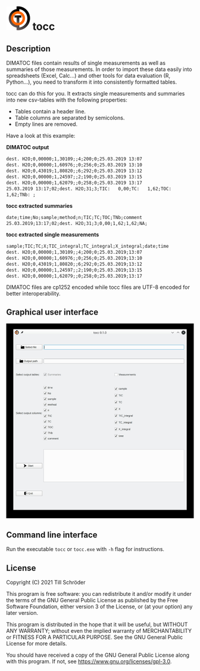 # ![icon](img/icon.png) tocc
## Description

DIMATOC files contain results of single measurements as well as summaries of those measurements. In order to import these data easily into spreadsheets (Excel, Calc...) and other tools for data evaluation (R, Python...), you need to transform it into consistently formatted tables.

tocc can do this for you. It extracts single measurements and summaries into new csv-tables with the following properties:

- Tables contain a header line.
- Table columns are separated by semicolons.
- Empty lines are removed.

Have a look at this example:

**DIMATOC output**
```
dest. H2O;0,00000;1,30109;;4;200;0;25.03.2019 13:07
dest. H2O;0,00000;1,60976;;0;256;0;25.03.2019 13:10
dest. H2O;0,43019;1,80820;;6;292;0;25.03.2019 13:12
dest. H2O;0,00000;1,24597;;2;190;0;25.03.2019 13:15
dest. H2O;0,00000;1,62079;;0;258;0;25.03.2019 13:17
25.03.2019 13:17;02;dest. H2O;31;3;TIC:   0,00;TC:   1,62;TOC:   1,62;TNb: ;
```

**tocc extracted summaries**
```
date;time;No;sample;method;n;TIC;TC;TOC;TNb;comment
25.03.2019;13:17;02;dest. H2O;31;3;0,00;1,62;1,62;NA;
```

**tocc extracted single measurements**
```
sample;TIC;TC;X;TIC_integral;TC_integral;X_integral;date;time
dest. H2O;0,00000;1,30109;;4;200;0;25.03.2019;13:07
dest. H2O;0,00000;1,60976;;0;256;0;25.03.2019;13:10
dest. H2O;0,43019;1,80820;;6;292;0;25.03.2019;13:12
dest. H2O;0,00000;1,24597;;2;190;0;25.03.2019;13:15
dest. H2O;0,00000;1,62079;;0;258;0;25.03.2019;13:17
```

DIMATOC files are cp1252 encoded while tocc files are UTF-8 encoded for better interoperability.


## Graphical user interface

![gui](img/gui.jpg)


## Command line interface

Run the executable `tocc` or `tocc.exe` with `-h` flag for instructions.


## License

Copyright (C) 2021  Till Schröder

This program is free software: you can redistribute it and/or modify
it under the terms of the GNU General Public License as published by
the Free Software Foundation, either version 3 of the License, or
(at your option) any later version.

This program is distributed in the hope that it will be useful,
but WITHOUT ANY WARRANTY; without even the implied warranty of
MERCHANTABILITY or FITNESS FOR A PARTICULAR PURPOSE.  See the
GNU General Public License for more details.

You should have received a copy of the GNU General Public License
along with this program.  If not, see <https://www.gnu.org/licenses/gpl-3.0>.
